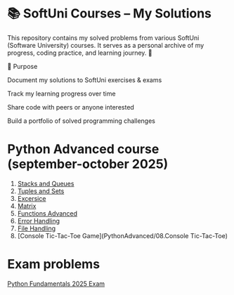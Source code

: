 # 📚 SoftUni Courses – My Solutions

This repository contains my solved problems from various SoftUni (Software University) courses.
It serves as a personal archive of my progress, coding practice, and learning journey. 🚀

🎯 Purpose

Document my solutions to SoftUni exercises & exams

Track my learning progress over time

Share code with peers or anyone interested

Build a portfolio of solved programming challenges

# Python Advanced course (september-october 2025)
1. [Stacks and Queues](https://github.com/YoanaBorisova08/SoftUni-Courses/tree/main/PythonAdvanced/01.StacksAndQueues)
2. [Tuples and Sets](https://github.com/YoanaBorisova08/SoftUni-Courses/tree/main/PythonAdvanced/02.TuplesAndSets)
3. [Excersice](https://github.com/YoanaBorisova08/SoftUni-Courses/tree/main/PythonAdvanced/03.Excercises)
4. [Matrix](https://github.com/YoanaBorisova08/SoftUni_courses/tree/main/PythonAdvanced/04.%20Matrix)
5. [Functions Advanced](PythonAdvanced/05.FunctionsAdvanced)
6. [Error Handling](PythonAdvanced/06.ErrorHandling)
7. [File Handling](PythonAdvanced/07.FileHandling)
8. [Console Tic-Tac-Toe Game](PythonAdvanced/08.Console Tic-Tac-Toe)

# Exam problems

[Python Fundamentals 2025 Exam](https://github.com/YoanaBorisova08/SoftUni-Courses/tree/main/PythonFundamentalsExam)
